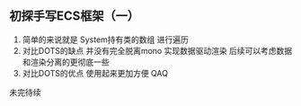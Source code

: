 ## 初探手写ECS框架（一）
1. 简单的来说就是 System持有类的数组 进行遍历
2. 对比DOTS的缺点 并没有完全脱离mono 实现数据驱动渲染 后续可以考虑数据和渲染分离的更彻底一些
3. 对比DOTS的优点 使用起来更加方便 QAQ

未完待续